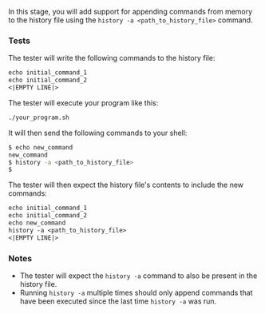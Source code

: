 In this stage, you will add support for appending commands from memory to the history file using the `history -a <path_to_history_file>` command.

### Tests

The tester will write the following commands to the history file:

```txt
echo initial_command_1
echo initial_command_2
<|EMPTY LINE|>
```

The tester will execute your program like this:

```bash
./your_program.sh
```

It will then send the following commands to your shell:

```bash
$ echo new_command
new_command
$ history -a <path_to_history_file>
$
```

The tester will then expect the history file's contents to include the new commands:

```txt
echo initial_command_1
echo initial_command_2
echo new_command
history -a <path_to_history_file>
<|EMPTY LINE|>
```

### Notes
- The tester will expect the `history -a` command to also be present in the history file.
- Running `history -a` multiple times should only append commands that have been executed since the last time `history -a` was run.
